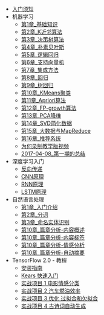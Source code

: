 
+ [入门须知](README.md)
+ 机器学习
    + [第1章_基础知识](docs/ml/1.机器学习基础.md)
    + [第2章_K近邻算法](docs/ml/2.k-近邻算法.md)
    + [第3章_决策树算法](docs/ml/3.决策树.md)
    + [第4章_朴素贝叶斯](docs/ml/4.朴素贝叶斯.md)
    + [第5章_逻辑回归](docs/ml/5.Logistic回归.md)
    + [第6章_支持向量机](docs/ml/6.支持向量机.md)
    + [第7章_集成方法](docs/ml/7.集成方法-随机森林和AdaBoost.md)
    + [第8章_回归](docs/ml/8.回归.md)
    + [第9章_树回归](docs/ml/9.树回归.md)
    + [第10章_KMeans聚类](docs/ml/10.k-means聚类.md)
    + [第11章_Apriori算法](docs/ml/11.使用Apriori算法进行关联分析.md)
    + [第12章_FP-growth算法](docs/ml/12.使用FP-growth算法来高效发现频繁项集.md)
    + [第13章_PCA降维](docs/ml/13.利用PCA来简化数据.md)
    + [第14章_SVD简化数据](docs/ml/14.利用SVD简化数据.md)
    + [第15章_大数据与MapReduce](docs/ml/15.大数据与MapReduce.md)
    + [第16章_推荐系统](docs/ml/16.推荐系统.md)
    + [为何录制教学版视频](docs/why-to-record-study-ml-video.md)
    + [2017-04-08_第一期的总结](report/2017-04-08_第一期的总结.md)
+ 深度学习入门
    + [反向传递](docs/dl/反向传递.md)
    + [CNN原理](docs/dl/CNN原理.md)
    + [RNN原理](docs/dl/RNN原理.md)
    + [LSTM原理](docs/dl/LSTM原理.md)
+ 自然语言处理
    + [第1章_入门介绍](docs/nlp/1.入门介绍.md)
    + [第2章_分词](docs/nlp/2.分词.md)
    + [第3章_命名实体识别](docs/nlp/3.命名实体识别.md)
    + [第10章_篇章分析-内容概述](docs/nlp/3.1.篇章分析-内容概述.md)
    + [第10章_篇章分析-内容标签](docs/nlp/3.2.篇章分析-内容标签.md)
    + [第10章_篇章分析-情感分析](docs/nlp/3.3.篇章分析-情感分析.md)
    + [第10章_篇章分析-自动摘要](docs/nlp/3.4.篇章分析-自动摘要.md)
+ TensorFlow 2.0 - 教程
    + [安装指南](docs/TensorFlow2.x/安装指南.md)
    + [Kears 快速入门](docs/TensorFlow2.x/Keras快速入门.md)
    + [实战项目 1 电影情感分类](docs/TensorFlow2.x/实战项目_1_电影情感分类.md)
    + [实战项目 2 汽车燃油效率](docs/TensorFlow2.x/实战项目_2_汽车燃油效率.md)
    + [实战项目 3 优化 过拟合和欠拟合](docs/TensorFlow2.x/实战项目_3_优化_过拟合和欠拟合.md)
    + [实战项目 4 古诗词自动生成](docs/TensorFlow2.x/实战项目_4_古诗词自动生成.md)
